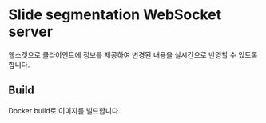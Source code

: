# Slide segmentation WebSocket server
웹소켓으로 클라이언트에 정보를 제공하여 변경된 내용을 실시간으로 반영할 수 있도록 합니다.

## Build
Docker build로 이미지를 빌드합니다.